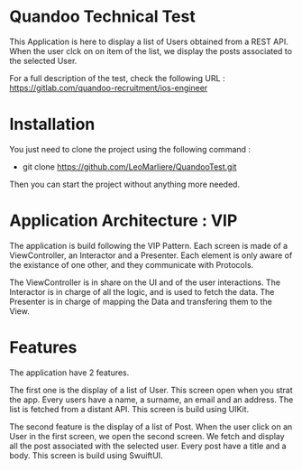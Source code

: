 # Quandoo Technical Test  

This Application is here to display a list of Users obtained from a REST API.  
When the user clck on on item of the list, we display the posts associated to  
the selected User.

For a full description of the test, check the following URL :
https://gitlab.com/quandoo-recruitment/ios-engineer

# Installation

You just need to clone the project using the following command :
- git clone https://github.com/LeoMarliere/QuandooTest.git

Then you can start the project without anything more needed.

# Application Architecture : VIP

The application is build following the VIP Pattern. Each screen is made of a ViewController, an Interactor and a Presenter. Each element is only aware of the existance of one other, and they communicate with Protocols.

The ViewController is in share on the UI and of the user interactions.
The Interactor is in charge of all the logic, and is used to fetch the data.
The Presenter is in charge of mapping the Data and transfering them to the View.

# Features

The application have 2 features.

The first one is the display of a list of User. This screen open when you strat the app. Every users have a name, a surname, an email and an address. The list is fetched from a distant API. This screen is build using UIKit.

The second feature is the display of a list of Post. When the user click on an User in the first screen, we open the second screen. We fetch and display all the post associated with the selected user. Every post have a title and a body. This screen is build using SwuiftUI.

